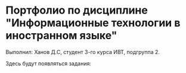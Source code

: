 # Портфолио по дисциплине "Информационные технологии в иностранном языке"

Выполнил: Ханов Д.С, студент 3-го курса ИВТ, подгруппа 2. 

Здесь будут появляться задания:
#

#

#

#
